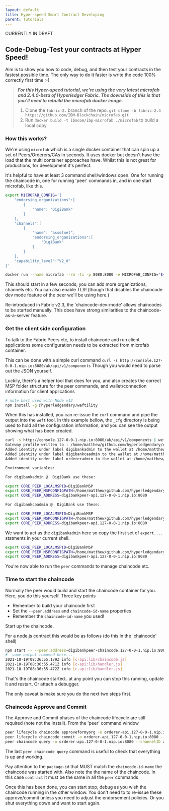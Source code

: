 ```yaml
---
layout: default
title: Hyper-speed Smart Contract Developing
parent: Tutorials
---
```


CURRENTLY IN DRAFT

## Code-Debug-Test your contracts at Hyper Speed!

Aim is to show you how to code, debug, and then test your contracts in the fastest possible time. The only way to do it faster is write the code 100% correctly first time :-) 


> ***For this Hyper-speed tutorial, we're using the very latest microfab and 2.4.0-beta of Hyperledger Fabric. The downside of this is that you'll need to rebuild the microfab docker image.***
>
>1. Clone the `fabric-2.` branch of the repo. `git clone -b fabric-2.4 https://github.com/IBM-Blockchain/microfab.git`
>2. Run `docker build -t ibmcom/ibp-microfab ./microfab` to build a local copy


### How this works?

We're using `microfab` which is a single docker container that can spin up a set of Peers/Orderers/CAs in seconds. It uses docker but doesn't have the load that the multi container approaches have. Whilst this is not great for productions, for development it's perfect.

It's helpful to have at least 3 command shell/windows open. One for running the chaincode in, one for running 'peer' commands in, and in one start microfab, like this.

```bash
export MICROFAB_CONFIG='{
    "endorsing_organizations":[
        {
            "name": "DigiBank"
        }
    ],
    "channels":[
        {
            "name": "assetnet",
            "endorsing_organizations":[
                "DigiBank"
            ]
        }
    ],
    "capability_level":"V2_0"
}'

docker run --name microfab --rm -ti -p 8080:8080 -e MICROFAB_CONFIG="${MICROFAB_CONFIG}"  ibmcom/ibp-microfab

```

This should start in a few seconds; you can add more organizations, channels etc. You can also enable TLS!  (though that disables the chaincode dev mode feature of the peer we'll be using here.)

Re-introduced in Fabric v2.3, the 'chaincode-dev-mode' allows chaincodes to be started manually.  This does have strong similarities to the chaincode-as-a-server feature.

### Get the client side configuration

To talk to the Fabric Peers etc, to install chaincode and run client applications some configuration needs to be extracted from microfab container.

This can be done with a simple curl command `curl -s http://console.127-0-0-1.nip.io:8080/ak/api/v1/components` Though you would need to parse out the JSON yourself.

Luckily, there's a helper tool that does for you, and also creates the correct MSP folder structure for the peer commands, and wallet/connection information for client applications

```bash
# note best used with Node v12
npm install -g @hyperledgendary/weftility
```

When this has installed, you can re-issue the `curl` command and pipe the output into the `weft` tool. In this example bellow, the `_cfg` directory is being used to hold all the configuration information, and you can see the output showing what has been created.

```bash
curl -s http://console.127-0-0-1.nip.io:8080/ak/api/v1/components | weft microfab -w ./_cfg/microfab/_wallets -p ./_cfg/microfab/_gateways -m ./_cfg/microfab/_msp -f
Gateway profile written to : /home/matthew/github.com/hyperledgendary/contract-as-a-server/infrastructure/dev-microfab/_cfg/microfab/_gateways/digibankgateway.json
Added identity under label digibankadmin to the wallet at /home/matthew/github.com/hyperledgendary/contract-as-a-server/infrastructure/dev-microfab/_cfg/microfab/_wallets/DigiBank
Added identity under label digibankcaadmin to the wallet at /home/matthew/github.com/hyperledgendary/contract-as-a-server/infrastructure/dev-microfab/_cfg/microfab/_wallets/DigiBank
Added identity under label ordereradmin to the wallet at /home/matthew/github.com/hyperledgendary/contract-as-a-server/infrastructure/dev-microfab/_cfg/microfab/_wallets/Orderer

Environment variables:

For digibankadmin @  DigiBank use these:

export CORE_PEER_LOCALMSPID=DigiBankMSP
export CORE_PEER_MSPCONFIGPATH=/home/matthew/github.com/hyperledgendary/contract-as-a-server/infrastructure/dev-microfab/_cfg/microfab/_msp/DigiBank/digibankadmin/msp
export CORE_PEER_ADDRESS=digibankpeer-api.127-0-0-1.nip.io:8080

For digibankcaadmin @  DigiBank use these:

export CORE_PEER_LOCALMSPID=DigiBankMSP
export CORE_PEER_MSPCONFIGPATH=/home/matthew/github.com/hyperledgendary/contract-as-a-server/infrastructure/dev-microfab/_cfg/microfab/_msp/DigiBank/digibankcaadmin/msp
export CORE_PEER_ADDRESS=digibankpeer-api.127-0-0-1.nip.io:8080
```

We want to act as the `digibankadmin` here so copy the first set of `export....` statments in your current shell.

```bash
export CORE_PEER_LOCALMSPID=DigiBankMSP
export CORE_PEER_MSPCONFIGPATH=/home/matthew/github.com/hyperledgendary/contract-as-a-server/infrastructure/dev-microfab/_cfg/microfab/_msp/DigiBank/digibankadmin/msp
export CORE_PEER_ADDRESS=digibankpeer-api.127-0-0-1.nip.io:8080
```

You're now able to run the `peer` commands to manage chaincode etc. 


### Time to start the chaincode

Normally the peer would build and start the chaincode container for you. Here, you do this yourself. Three key points

- Remember to build your chaincode first
- Set the `--peer.address` and `chaincode-id-name` properties
- Remember the `chaincode-id-name` you used!

Start up the chaincode.

For a node.js contract this would be as follows (do this in the 'chaincode' shell)

```bash
npm start -- --peer.address=digibankpeer-chaincode.127-0-0-1.nip.io:8080 --chaincode-id-name=contract:1
#  some output removed here...
2021-10-19T08:36:55.179Z info [c-api:lib/chaincode.js]                            Registering with peer digibankpeer-chaincode.127-0-0-1.nip.io:8080 as chaincode "contract:1"
2021-10-19T08:36:55.471Z info [c-api:lib/handler.js]                              Successfully registered with peer node. State transferred to "established"
2021-10-19T08:36:55.472Z info [c-api:lib/handler.js]                              Successfully established communication with peer node. State transferred to "ready"
```
That's the chaincode started.. at any point you can stop this running, update it and restart. Or attach a debugger. 

The only caveat is make sure you do the next two steps first.

### Chaincode Approve and Commit

The Approve and Commit phases of the chaincode lifecycle are still required (note not the install). From the 'peer' command window

```bash
peer lifecycle chaincode approveformyorg -o orderer-api.127-0-0-1.nip.io:8080 --channelID assetnet --name contract --version 1 --sequence 1 --waitForEvent --package-id contract:1
peer lifecycle chaincode commit -o orderer-api.127-0-0-1.nip.io:8080 --channelID assetnet --name contract --version 1 --sequence 1
peer chaincode query -o orderer-api.127-0-0-1.nip.io:8080 --channelID assetnet --name contract -c '{"function":"org.hyperledger.fabric:GetMetadata","Args":[]}' | jq
```

The last `peer chaincode query` command is useful to check that everything is up and working.

Pay attention to the `package-id` that MUST match the `chaincode-id-name` the chaincode was started with. Also note the the name of the chaincode. In this case `contract` it must be the same in all the `peer` commands


Once this has been done, you can start stop, debug as you wish the chaincode running in the other window. You don't need to to re-issue these approve/commit unless you need to adjust the endorsement policies. Or you shut everything down and want to start again.

